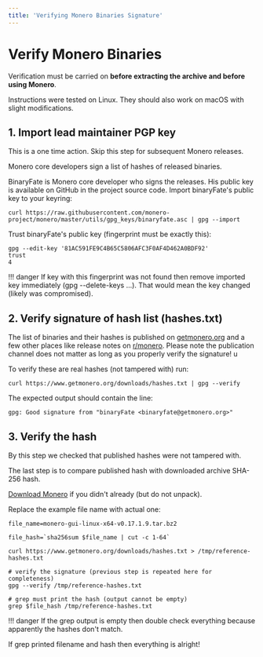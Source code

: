 ```yaml
---
title: 'Verifying Monero Binaries Signature'
---
```

# Verify Monero Binaries

Verification must be carried on **before extracting the archive and before
using Monero**.

Instructions were tested on Linux. They should also work on macOS with
slight modifications.

## 1. Import lead maintainer PGP key

This is a one time action. Skip this step for subsequent Monero releases.

Monero core developers sign a list of hashes of released binaries.

BinaryFate is Monero core developer who signs the releases.  His public key
is available on GitHub in the project source code.  Import binaryFate's
public key to your keyring:

`curl
https://raw.githubusercontent.com/monero-project/monero/master/utils/gpg_keys/binaryfate.asc
| gpg --import`

Trust binaryFate's public key (fingerprint must be exactly this):

    gpg --edit-key '81AC591FE9C4B65C5806AFC3F0AF4D462A0BDF92'
    trust
    4

!!! danger
    If key with this fingerprint was not found then remove imported key immediately (gpg --delete-keys ...).
    That would mean the key changed (likely was compromised).

## 2. Verify signature of hash list (hashes.txt)

The list of binaries and their hashes is published on [getmonero.org](https://www.getmonero.org/downloads/hashes.txt) and a few other places like release notes on [r/monero](https://reddit.com/r/monero).
Please note the publication channel does not matter as long as you properly verify the signature!                                                                        u

To verify these are real hashes (not tampered with) run:

`curl https://www.getmonero.org/downloads/hashes.txt | gpg --verify`

The expected output should contain the line:

`gpg: Good signature from "binaryFate <binaryfate@getmonero.org>"`

## 3. Verify the hash

By this step we checked that published hashes were not tampered with.

The last step is to compare published hash with downloaded archive SHA-256
hash.

[Download Monero](/interacting/download-monero-binaries) if you didn't
already (but do not unpack).

Replace the example file name with actual one:

    file_name=monero-gui-linux-x64-v0.17.1.9.tar.bz2

    file_hash=`sha256sum $file_name | cut -c 1-64`

    curl https://www.getmonero.org/downloads/hashes.txt > /tmp/reference-hashes.txt

    # verify the signature (previous step is repeated here for completeness)
    gpg --verify /tmp/reference-hashes.txt

    # grep must print the hash (output cannot be empty)
    grep $file_hash /tmp/reference-hashes.txt

!!! danger
    If the grep output is empty then double check everything because apparently the hashes don't match.

If grep printed filename and hash then everything is alright!
